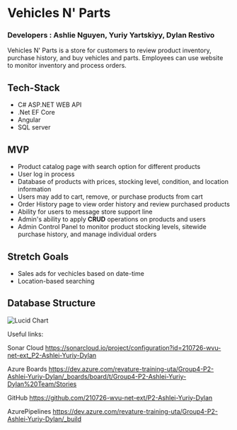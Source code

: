 # Vehicles N' Parts
### Developers : Ashlie Nguyen, Yuriy Yartskiyy, Dylan Restivo

Vehicles N' Parts is a store for customers to review product inventory, purchase history, and buy vehicles and parts. Employees can use website to monitor inventory and process orders.


## Tech-Stack
- C# ASP.NET WEB API
- .Net EF Core
- Angular
- SQL server


## MVP
- Product catalog page with search option for different products
- User log in process
- Database of products with prices, stocking level, condition, and location information
- Users may add to cart, remove, or purchase products from cart
- Order History page to view order history and review purchased products
- Ability for users to message store support line
- Admin's ability to apply **CRUD** operations on products and users
- Admin Control Panel to monitor product stocking levels, sitewide purchase history, and manage individual orders


## Stretch Goals
- Sales ads for vechicles based on date-time
- Location-based searching


## Database Structure
![Lucid Chart](https://i.imgur.com/a/tdLY94v.png)


Useful links:

Sonar Cloud
https://sonarcloud.io/project/configuration?id=210726-wvu-net-ext_P2-Ashlei-Yuriy-Dylan

Azure Boards
https://dev.azure.com/revature-training-uta/Group4-P2-Ashlei-Yuriy-Dylan/_boards/board/t/Group4-P2-Ashlei-Yuriy-Dylan%20Team/Stories

GitHub
https://github.com/210726-wvu-net-ext/P2-Ashlei-Yuriy-Dylan

AzurePipelines
https://dev.azure.com/revature-training-uta/Group4-P2-Ashlei-Yuriy-Dylan/_build